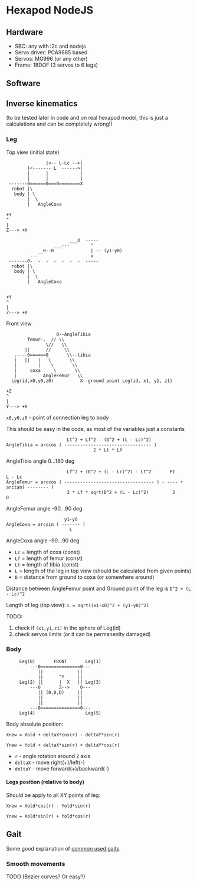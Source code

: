 # Hexapod NodeJS

## Hardware
 - SBC: any with i2c and nodejs
 - Servo driver: PCA9685 based
 - Servos: MG996 (or any other)
 - Frame: 18DOF (3 servos to 6 legs)

## Software

## Inverse kinematics

(to be tested later in code and on real hexapod model, this is just a calculations and can be completely wrong!)


### Leg

Top view (initial state)
```
               |<-- L-Lc -->|
        |<------- L  ------>|
        |      |            |
        |      |            |
 -------0======0===0========X
  robot |\
   body | \
        |  \
        |   AngleCoxa

+Y
^
|
Z---> +X
```



```
                        ___X  -----
                  ___---        ^
            __0--0              | -- (y1-y0)
         ---                    v
 -------0-  -  -  -  -  -  -  -----
  robot |\
   body | \
        |  \
        |   AngleCoxa


+Y
^
|
Z---> +X
```

Front view
```
                   0--AngleTibia
        femur-.  // \\
               \//   \\
       ||      //     \\
   .----0======0       \\--tibia
   |   ||   |   \       \\
   |        |    \       \\
   |     coxa     \       \\
   |          AngleFemur   \\
  Leg(id,x0,y0,z0)          X--ground point Leg(id, x1, y1, z1)
   
+Z
^
|
Y---> +X
```

`x0,y0,z0` - point of connection leg to body



This should be easy in the code, as most of the variables just a constants
```
                       Lt^2 + Lf^2 - (D^2 + (L - Lc)^2)
AngleTibia = arccos ( --------------------------------- )
                                 2 * Lt * Lf
```
AngleTibia angle 0...180 deg


```
                       Lf^2 + (D^2 + (L - Lc)^2) - Lt^2       PI             L - Lc
AngleFemur = arccos ( ---------------------------------- ) - ---- + arctan( -------- )
                       2 * Lf * sqrt(D^2 + (L - Lc)^2)         2               D
```
AngleFemur angle -90...90 deg


```
                      y1-y0
AngleCoxa = arcsin ( ------- )
                        L
```
AngleCoxa angle -90...90 deg

 - `Lc` = length of coxa (const)
 - `Lf` = length of femur (const)
 - `Lt` = length of tibia (const)
 - `L`  = length of the leg in top view (should be calculated from given points)
 - `D`  = distance from ground to coxa (or somewhere around)

Distance between AngleFemur point and Ground point of the leg is `D^2 + (L - Lc)^2`

Length of leg (top view): `L = sqrt((x1-x0)^2 + (y1-y0)^2)`



TODO:
 1. check if `(x1,y1,z1)` in the sphere of Leg(id)
 2. check servos limits (or it can be permanenlty damaged)


### Body


```
     Leg(0)       FRONT       Leg(1)
         ---0===============0---
            ||             ||
            ||      ^Y     ||
     Leg(2) ||      |  X   || Leg(3)
         ---0       Z-->    0---
            || (0,0,D)     ||
            ||             ||
            ||             ||
         ---0===============0---
     Leg(4)                   Leg(5)
```
Body absolute position:

`Xnew = Xold + deltaX*cos(r) - deltaY*sin(r)`

`Ynew = Yold + deltaX*sin(r) + deltaY*cos(r)`

 - `r` - angle rotation around `Z` axis
 - `deltaX` - move right(+)/left(-)
 - `deltaY` - move forward(+)/backward(-)

#### Legs position (relative to body)

Should be apply to all XY points of leg:

`Xnew = Xold*cos(r) - Yold*sin(r)`

`Ynew = Xold*sin(r) + Yold*cos(r)`


## Gait
Some good explanation of [common used gaits](https://hexyrobot.wordpress.com/2015/11/20/common-walking-gaits-for-hexapods/)

### Smooth movements
TODO (Bezier curves? Or easy?)

